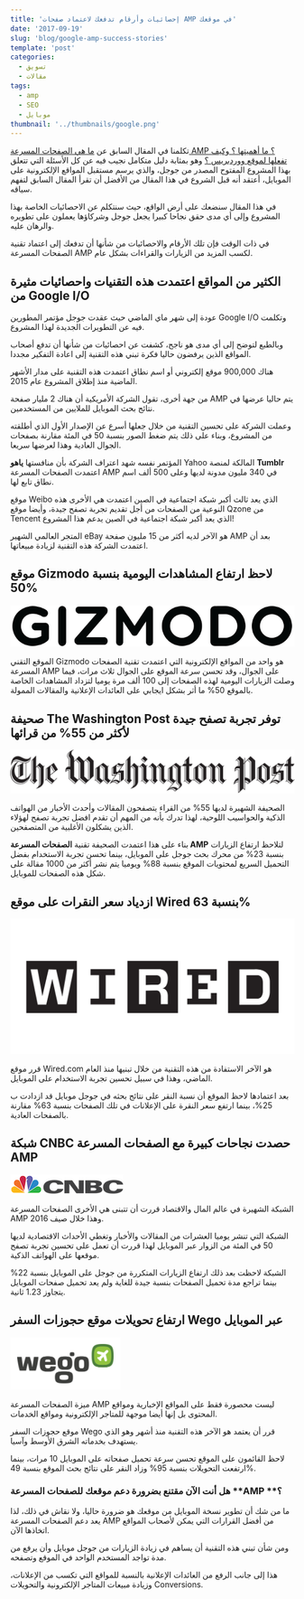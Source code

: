 ```yaml
---
title: 'إحصائيات وأرقام تدفعك لاعتماد صفحات AMP في موقعك'
date: '2017-09-19'
slug: 'blog/google-amp-success-stories'
template: 'post'
categories:
  - تسويق
  - مقالات
tags:
  - amp
  - SEO
  - موبايل
thumbnail: '../thumbnails/google.png'
---
```


تكلمنا في المقال السابق عن [ما هي الصفحات المسرعة AMP ؟ ما أهميتها ؟ وكيف تفعلها لموقع ووردبريس ؟](https://www.tutomena.com/marketing/accelerated-mobile-pages/) وهو بمثابة دليل متكامل نجيب فيه عن كل الأسئلة التي تتعلق بهذا المشروع المفتوح المصدر من جوجل، والذي يرسم مستقبل المواقع الإلكترونية على الموبايل، أعتقد أنه قبل الشروع في هذا المقال من الأفضل أن تقرأ المقال السابق لتفهم سياقه.

في هذا المقال سنضعك على أرض الواقع، حيث سنتكلم عن الاحصائيات الخاصة بهذا المشروع وإلى أي مدى حقق نجاحا كبيرا يجعل جوجل وشركاؤها يعملون على تطويره والرهان عليه.

في ذات الوقت فإن تلك الأرقام والاحصائيات من شأنها أن تدفعك إلى اعتماد تقنية الصفحات المسرعة AMP لكسب المزيد من الزيارات والقراءات بشكل عام.

## **الكثير من المواقع اعتمدت هذه التقنيات واحصائيات مثيرة من** **Google I/O**

عودة إلى شهر ماي الماضي حيث عقدت جوجل مؤتمر المطورين Google I/O وتكلمت فيه عن التطويرات الجديدة لهذا المشروع.

وبالطبع لتوضح إلى أي مدى هو ناجح، كشفت عن احصائيات من شأنها أن تدفع أصحاب المواقع الذين يرفضون حاليا فكرة تبني هذه التقنية إلى اعادة التفكير مجددا.

هناك 900,000 موقع إلكتروني أو اسم نطاق اعتمدت هذه التقنية على مدار الأشهر الماضية منذ إطلاق المشروع عام 2015.

من جهة أخرى، تقول الشركة الأمريكية أن هناك 2 مليار صفحة AMP يتم حاليا عرضها في نتائج بحث الموبايل للملايين من المستخدمين.

وعملت الشركة على تحسين التقنية من خلال جعلها أسرع عن الإصدار الأول الذي أطلقته من المشروع، وبناء على ذلك يتم ضغط الصور بنسبة 50 في المئة مقارنة بصفحات الجوال العادية وهذا لعرضها سريعا.

المؤتمر نفسه شهد اعتراف الشركة بأن منافستها **ياهو** Yahoo المالكة لمنصة **Tumblr** اعتمدت الصفحات المسرعة AMP في 340 مليون مدونة لديها وعلى 500 ألف اسم نطاق تابع لها.

موقع Weibo الذي يعد ثالث أكبر شبكة اجتماعية في الصين اعتمدت هي الأخرى هذه النوعية من الصفحات من أجل تقديم تجربة تصفح جيدة، وأيضا موقع Qzone من Tencent الذي يعد أكبر شبكة اجتماعية في الصين يدعم هذا المشروع!

المتجر العالمي الشهير eBay هو الآخر لديه أكثر من 15 مليون صفحة AMP بعد أن اعتمدت الشركة هذه التقنية لزيادة مبيعاتها.

## **موقع** **Gizmodo** **لاحظ ارتفاع المشاهدات اليومية بنسبة** **50%**

[![](../images/gizmodo_logo.png)](../images/gizmodo_logo.png)

الموقع التقني Gizmodo هو واحد من المواقع الإلكترونية التي اعتمدت تقنية الصفحات المسرعة AMP على الجوال، وقد تحسن سرعة الموقع على الجوال ثلاث مرات، فيما وصلت الزيارات اليومية لهذه الصفحات إلى 100 ألف مرة يوميا لتزداد المشاهدات الخاصة بالموقع 50% ما أثر بشكل ايجابي على العائدات الإعلانية والمقالات الممولة.

## **صحيفة** **The Washington Post** **توفر تجربة تصفح جيدة لأكثر من 55% من قرائها**

[![](../images/wapo_logo.png)](../images/wapo_logo.png)

الصحيفة الشهيرة لديها 55% من القراء يتصفحون المقالات وأحدث الأخبار من الهواتف الذكية والحواسيب اللوحية، لهذا تدرك بأنه من المهم أن تقدم افضل تجربة تصفح لهؤلاء الذين يشكلون الأغلبية من المتصفحين.

بناء على هذا اعتمدت الصحيفة تقنية **الصفحات المسرعة AMP** لتلاحظ ارتفاع الزيارات بنسبة 23% من محرك بحث جوجل على الموبايل، بينما تحسن تجربة الاستخدام بفضل التحميل السريع لمحتويات الموقع بنسبة 88% ويوميا يتم نشر أكثر من 1000 مقالة على شكل هذه الصفحات للموبايل.

## **ازدياد سعر النقرات على موقع** **Wired** **بنسبة 63%**

[![](../images/wired_logo.png)](../images/wired_logo.png)

قرر موقع Wired.com هو الآخر الاستفادة من هذه التقنية من خلال تبنيها منذ العام الماضي، وهذا في سبيل تحسين تجربة الاستخدام على الموبايل.

بعد اعتمادها لاحظ الموقع أن نسبة النقر على نتائج بحثه في جوجل موبايل قد ازدادت ب 25%، بينما ارتفع سعر النقرة على الإعلانات في تلك الصفحات بنسبة 63% مقارنة بالصفحات العادية.

## **شبكة** **CNBC** **حصدت نجاحات كبيرة مع الصفحات المسرعة** **AMP**

[![](../images/cnbc_logo_thumb.png)](../images/cnbc_logo_thumb.png)

الشبكة الشهيرة في عالم المال والاقتصاد قررت أن تتبنى هي الأخرى الصفحات المسرعة AMP وهذا خلال صيف 2016.

الشبكة التي تنشر يوميا العشرات من المقالات والأخبار وتغطي الأحداث الاقتصادية لديها 50 في المئة من الزوار عبر الموبايل لهذا قررت أن تعمل على تحسين تجربة تصفح موقعها على الهواتف الذكية.

الشبكة لاحظت بعد ذلك ارتفاع الزيارات المتكررة من جوجل على الموبايل بنسبة 22% بينما تراجع مدة تحميل الصفحات بنسبة جيدة للغاية ولم يعد تحميل صفحات الموبايل يتجاوز 1.23 ثانية.

## **ارتفاع تحويلات موقع حجوزات السفر** **Wego** **عبر الموبايل**

[![](../images/wego_logo.png)](../images/wego_logo.png)

ميزة الصفحات المسرعة AMP ليست محصورة فقط على المواقع الإخبارية ومواقع المحتوى بل إنها أيضا موجهة للمتاجر الإلكترونية ومواقع الخدمات.

موقع حجوزات السفر Wego قرر أن يعتمد هو الآخر هذه التقنية منذ أشهر وهو الذي يستهدف بخدماته الشرق الأوسط وآسيا.

لاحظ القائمون على الموقع تحسن سرعة تحميل صفحاته على الموبايل 10 مرات، بينما ارتفعت التحويلات بنسبة 95% وزاد النقر على نتائج بحث الموقع بنسبة 49%.

### **هل أنت الآن مقتنع بضرورة دعم موقعك للصفحات المسرعة** **AMP ****؟**

ما من شك أن تطوير نسخة الموبايل من موقعك هو ضرورة حاليا، ولا نقاش في ذلك، لذا يعد دعم الصفحات المسرعة AMP من أفضل القرارات التي يمكن لأصحاب المواقع اتخاذها الآن.

ومن شأن تبني هذه التقنية أن يساهم في زيادة الزيارات من جوجل موبايل وأن يرفع من مدة تواجد المستخدم الواحد في الموقع وتصفحه.

هذا إلى جانب الرفع من العائدات الإعلانية بالنسبة للمواقع التي تكسب من الإعلانات، وزيادة مبيعات المتاجر الإلكترونية والتحويلات Conversions.
